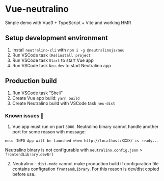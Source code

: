 # Vue-neutralino

Simple demo with Vue3 + TypeScript + Vite and working HMR

## Setup development environment

1. Install `neutralino-cli` with `npm i -g @neutralinojs/neu`
1. Run VSCode task `(Re)install project`
1. Run VSCode task `Start` to start Vue app
1. Run VSCode task `Neu-dev` to start Neutralino app

## Production build

1. Run VSCode task "Shell"
1. Create Vue app build:  ```yarn build```
1. Create Neutralino build with VSCode task `neu-dist`

### Known issues 🐛
1. Vue app must run on port `3000`. Neutralino binary cannot handle another port for some reason with message:
```
neu: INFO App will be launched when http://localhost:XXXX/ is ready...
```
Neutralino binary is not configurable with `neutralino.config.json` > `frontendLibrary.devUrl`

2. Neutralino - `dist-mode` cannot make production build if configuration file contains configration `frontendLibrary`. For this reason is dev/dist copied before use.
